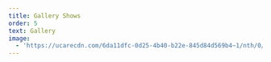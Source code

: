 ```yaml
---
title: Gallery Shows
order: 5
text: Gallery
image:
  - 'https://ucarecdn.com/6da11dfc-0d25-4b40-b22e-845d84d569b4~1/nth/0/'
---
```


